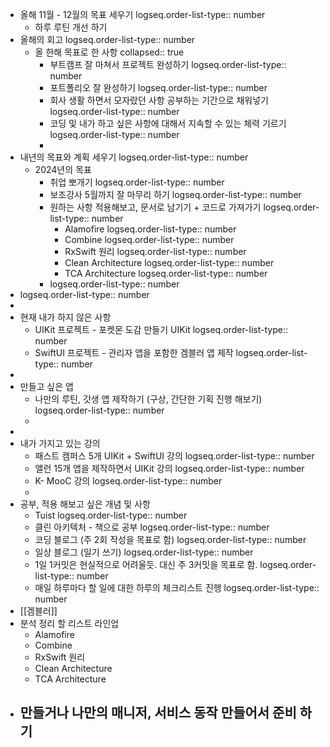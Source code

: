 - 올해 11월 - 12월의 목표 세우기
  logseq.order-list-type:: number
	- 하루 루틴 개선 하기
- 올해의 회고
  logseq.order-list-type:: number
	- 올 한해 목표로 한 사항
	  collapsed:: true
		- 부트캠프 잘 마쳐서 프로젝트 완성하기
		  logseq.order-list-type:: number
		- 포트폴리오 잘 완성하기
		  logseq.order-list-type:: number
		- 회사 생활 하면서 모자랐던 사항 공부하는 기간으로 채워넣기
		  logseq.order-list-type:: number
		- 코딩 및 내가 하고 싶은 사항에 대해서 지속할 수 있는 체력 기르기
		  logseq.order-list-type:: number
		-
- 내년의 목표와 계획 세우기
  logseq.order-list-type:: number
	- 2024년의 목표
		- 취업 뽀개기
		  logseq.order-list-type:: number
		- 보조강사 5월까지 잘 마무리 하기
		  logseq.order-list-type:: number
		- 원하는 사항 적용해보고, 문서로 남기기 + 코드로 가져가기
		  logseq.order-list-type:: number
			- Alamofire
			  logseq.order-list-type:: number
			- Combine
			  logseq.order-list-type:: number
			- RxSwift 원리
			  logseq.order-list-type:: number
			- Clean Architecture
			  logseq.order-list-type:: number
			- TCA Architecture
			  logseq.order-list-type:: number
		- logseq.order-list-type:: number
- logseq.order-list-type:: number
-
- 현재 내가 하지 않은 사항
	- UIKit 프로젝트     - 포켓몬 도감 만들기 UIKit
	  logseq.order-list-type:: number
	- SwiftUI 프로젝트 - 관리자 앱을 포함한 겜블러 앱 제작
	  logseq.order-list-type:: number
-
- 만들고 싶은 앱
	- 나만의 루틴, 갓생 앱 제작하기 (구상, 간단한 기획 진행 해보기)
	  logseq.order-list-type:: number
	-
-
- 내가 가지고 있는 강의
	- 패스트 캠퍼스 5개 UIKit + SwiftUI 강의
	  logseq.order-list-type:: number
	- 앨런 15개 앱을 제작하면서 UIKit 강의
	  logseq.order-list-type:: number
	- K- MooC 강의
	  logseq.order-list-type:: number
	-
- 공부, 적용 해보고 싶은 개념 및 사항
	- Tuist
	  logseq.order-list-type:: number
	- 클린 아키텍처 - 책으로 공부
	  logseq.order-list-type:: number
	- 코딩 블로그 (주 2회 작성을 목표로 함)
	  logseq.order-list-type:: number
	- 일상 블로그 (일기 쓰기)
	  logseq.order-list-type:: number
	- 1일 1커밋은 현실적으로 어려울듯. 대신 주 3커밋을 목표로 함.
	  logseq.order-list-type:: number
	- 매일 하루마다 할 일에 대한 하루의 체크리스트 진행
	  logseq.order-list-type:: number
- [[겜블러]]
- 분석 정리 할 리스트 라인업
	- Alamofire
	- Combine
	- RxSwift 원리
	- Clean Architecture
	- TCA Architecture
- 만들거나 나만의 매니저, 서비스 동작 만들어서 준비 하기
	-
